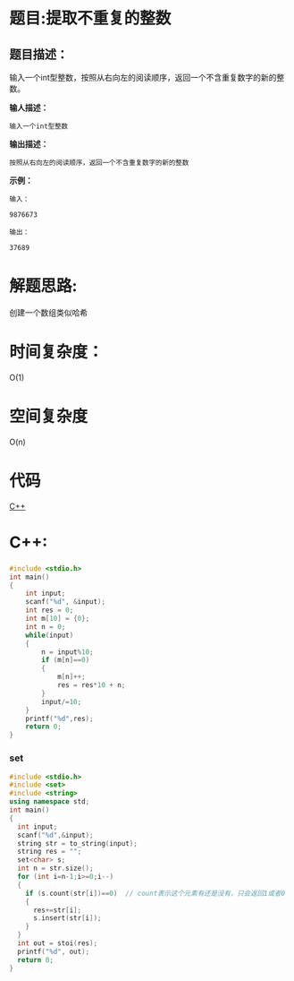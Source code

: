 # 题目:提取不重复的整数

## 题目描述：
输入一个int型整数，按照从右向左的阅读顺序，返回一个不含重复数字的新的整数。

**输人描述：**
```
输入一个int型整数
```

**输出描述：**
```
按照从右向左的阅读顺序，返回一个不含重复数字的新的整数
```
**示例：**
```
输入：

9876673

输出：

37689
  ```
  
# 解题思路:
创建一个数组类似哈希

# 时间复杂度：
O(1)
# 空间复杂度
 O(n)
# 代码

[C++](./Extract_Unique_Integers.cpp)
# C++: 
###  
```c++
#include <stdio.h>
int main()
{
    int input;
    scanf("%d", &input);
    int res = 0;
    int m[10] = {0};
    int n = 0;
    while(input)
    {
        n = input%10;
        if (m[n]==0)
        {
            m[n]++;
            res = res*10 + n;
        }
        input/=10;
    }
    printf("%d",res);
    return 0;
}
```

### set
```c++
#include <stdio.h>
#include <set>
#include <string>
using namespace std;
int main()
{
  int input;
  scanf("%d",&input);
  string str = to_string(input);
  string res = "";
  set<char> s;
  int n = str.size();
  for (int i=n-1;i>=0;i--)
  {
    if (s.count(str[i])==0)  // count表示这个元素有还是没有，只会返回1或者0
    {
      res+=str[i];
      s.insert(str[i]);
    }
  }
  int out = stoi(res);
  printf("%d", out);
  return 0;
}
```
